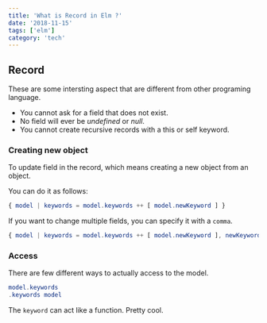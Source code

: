 ```yaml
---
title: 'What is Record in Elm ?'
date: '2018-11-15'
tags: ['elm']
category: 'tech'
---
```


## Record

These are some intersting aspect that are different from other programing language.

- You cannot ask for a field that does not exist.
- No field will ever be _undefined_ or _null_.
- You cannot create recursive records with a this or self keyword.

### Creating new object

To update field in the record,
which means creating a new object from an object.

You can do it as follows:

```elm
{ model | keywords = model.keywords ++ [ model.newKeyword ] }
```

If you want to change multiple fields, you can specify it with a `comma`.

```elm
{ model | keywords = model.keywords ++ [ model.newKeyword ], newKeyword = "" }
```

### Access

There are few different ways to actually access to the model.

```elm
model.keywords
.keywords model
```

The `keyword` can act like a function. Pretty cool.
